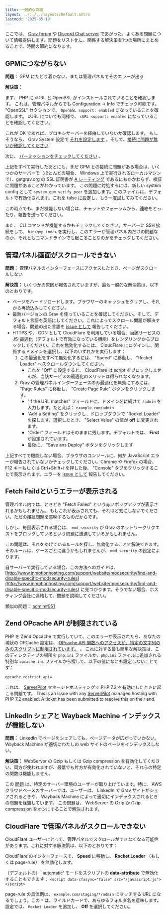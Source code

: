 ```yaml
---
title: 一般的な問題
layout: ../../../layouts/Default.astro
lastmod: '2025-05-19'
---
```

ここでは、 [Grav forum](https://getgrav.org/forum) や [Discord Chat server](https://chat.getgrav.org) であがった、よくある問題について情報提供します。問題をリスト化し、関係する解決策を1つの場所にまとめることで、時間の節約になります。

<h2 id="cannot-connect-to-the-gpm">GPMにつながらない</h2>

**問題：** GPM にたどり着かない、または管理パネルでそのエラーが出る

**解決策：**

まず、 PHP に cURL と OpenSSL がインストールされていることを確認します。
これは、管理パネルからでも Configuration -> Info でチェック可能です。
"OpenSSL" セクションで、 `OpenSSL support: enabled` になっていることを確認します。
cURL についても同様で、 `cURL support: enabled` になっていることを確認してください。

これが OK であれば、プロキシサーバーを経由していないか確認します。
もしそうなら、 Grav System 設定で [それを設定します](../../01.basics/05.grav-configuration/#system-configuration) 。そして、[接続に問題が無いか確認してください](../06.proxy/)

次に、 [パーミッションをチェックしてください](../05.permissions/) 。

上記をすべて実行したあとにも、まだ GPM との接続に問題がある場合は、いくつかのサーバーで（ほとんどの場合、 Windows 上で実行されるローカルマシンで）、getgrav.org の SSL 証明書が [A レーティング](https://www.ssllabs.com/ssltest/analyze.html?d=getgrav.org&hideResults=on) であるにもかかわらず、検証に問題があることがわかっています。
この問題に対処するには、新しい system config として `system.gpm.verify_peer` を追加します。このファイルは、デフォルトで有効化されます。これを false に設定し、もう一度試してみてください。

この時点でも、まだ機能しない場合は、チャットやフォーラムから、連絡をとったり、報告を送ってください。

また、 CLI コマンドが機能するかもチェックしてください。サーバーに SSH 接続をして、 `bin/gmp index` を実行し、このエラーが管理パネル内だけの問題なのか、それともコマンドラインでも起こることなのかをチェックしてください。

<h2 id="admin-interface-won-t-scroll">管理パネル画面がスクロールできない</h2>

**問題：** 管理パネルのインターフェースにアクセスしたとき、ページがスクロールしない

**解決策：** いくつかの原因が報告されていますが、最も一般的な解決策は、以下のとおりです。

- ページをハードリロードします。ブラウザーのキャッシュをクリアし、それから再読込みしてください。
- 最新バージョンの Grav を使っていることを確認してください。そして、デフォルト言語を英語にしてください。これによってスクロール問題が解決する場合、問題の出た言語を [issue として](https://github.com/getgrav/grav-plugin-admin/issues/) 報告してください。
- HTTPS や、 CDN として CloudFlare を利用している場合、当該サービスの JS-最適化（デフォルトで有効になっている機能）をレンダリングからブロックしてください。これを無効化するには、 CloudFlare にログインし、関係するドメインを選択し、以下のいずれかを実行します：
    1. この最適化をすべて無効化するには、 "Speed" に移動し、 "Rocket Loader" へスクロールダウンしてください。
        - これを "Off" に設定すると、 CloudFlare は script をブロックしませんが、当該サービスの最適化のメリットは得られなくなります。
    2. Grav の管理パネルインターフェースのみ最適化を無効にするには、 "Page Rules" に移動し、 "Create Page Rule" ボタンをクリックします。
        - "If the URL matches" フィールドに、ドメイン名に続けて `/admin` を入力します。たとえば： `example.com/admin`
        - "Add a Setting" をクリックし、ドロップダウンで "Rocket Loader" を探します。選択したとき、 "Select Value" の値が **off** に変更されます。
        - "Order" フィールドはそのままに残します。デフォルトでは、 **First** が設定されています。
        - 最後に、 "Save ans Deploy" ボタンをクリックします

上記すべてで機能しない場合、ブラウザのコンソールに、何か JavaScript エラーが報告されていないかチェックしてください。Chrome や Firefox の場合、 F12 キーもしくは Ctrl+Shift+i を押した後、 "Console" タブをクリックすることで表示されます。エラーを [issue として](https://github.com/getgrav/grav-plugin-admin/issues/) 報告してください。

<h2 id="fetch-failed">Fetch Faildというエラーが表示される</h2>

管理パネル内では、ときどき "Fetch Failed" という赤いポップアップが表示されるかもしれません。
もしこれが表示されても、それほど気にしないでください。ただの接続問題を意味するものだからです。

しかし、毎回表示される場合は、 `mod_security` が Grav のネットワークリクエストをブロックしているという問題に遭遇しているかもしれません。

この問題は、それをあげているルールを探し、無効化することで解決できます。そのルールは、ケースごとに違うかもしれませんが、 `mod_security` の設定によります。

自サーバーで実行している場合、この方法へのガイドは、 [http://www.inmotionhosting.com/support/website/modsecurity/find-and-disable-specific-modsecurity-rules](http://www.inmotionhosting.com/support/website/modsecurity/find-and-disable-specific-modsecurity-rules) に見つかります。そうでない場合、ホスティング会社に連絡して、問題を説明してください。

類似の問題： [admin#951](https://github.com/getgrav/grav-plugin-admin/issues/951)

<h2 id="zend-opcache-api-is-restricted">Zend OPcache API が制限されている</h2>

PHP を Zend Opcache で実行していて、このエラーが表示されたら、あなたの現状の OPCache 設定は、 [OPcache API 関数へのアクセスが、特定の文字列のみのスクリプトに制限されています。](https://php.net/manual/en/opcache.configuration.php) 。
これに対する最も簡単な解決策は、このディレクティブの場所を `php.ini` ファイルか、`php.ini` ファイルに追加される特別な `opcache.ini` ファイルから探して、以下の値になにも設定しないことです：

```txt
opcache.restrict_api=
```

これは、 [ServerPilot](https://serverpilot.io) マネージドホスティングで PHP 7.2 を有効にしたときに起こる問題です。
This is an issue with any [ServerPilot](https://serverpilot.io) managed hosting with PHP 7.2 enabled.  A ticket has been submitted to resolve this on their end.

<h2 id="linkedin-sharing-and-wayback-machine-indexing-not-">LinkedIn シェアと Wayback Machine インデックスが機能しない</h2>

**問題：** LinkedIn でページをシェアしても、ページデータが広がっていかない。Wayback Machine が適切にわたしの web サイトのページをインデックスしない。

**解決策：** WebServer の Gzip もしくは Gzip compression を有効化してください。両方が使われますが、最低でも片方が有効化されていないと、それらの特定の関数は機能しません。

この [問題](https://github.com/getgrav/grav/issues/1639) は、特定のサーバー環境のユーザーが取り上げています。特に、 AWS クラウドベースのサーバーでは、ユーザーは、 LinkedIn で Grav サイトがシェアされるときや、 Wayback Machine によって適切にインデックスされるときの問題を経験しています。
この問題は、 WebServer の Gzip か Gzip compression をオンにすることで解決されます。

<h2 id="cannot-scroll-in-admin-on-cloudflare">CloudFlare で管理パネルがスクロールできない</h2>

CloudFlare ユーザーにとって、管理パネルでスクロールができなくなる可能性があります。これに対する解決策は、以下のとおりです：

CloudFlare のインターフェースで、 **Speed** に移動し、 **Rocket Loader** （もしくは page-rule） を無効化します。

（デフォルトの） 'automatic' モードをスクリプトの **data-attribute** で無効化することもできます： `<script data-cfasync="false" src="/javascript.js"></script>`

page-rule の具体例は、 `example.com/staging/*/admin` にマッチする URL になるでしょう。この `*` は、ワイルドカードで、あらゆるフォルダ名を意味します。設定では、 `Rocket Loader` を追加し、 **Off** を選択してください。

